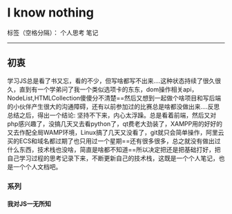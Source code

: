 # I know nothing

标签（空格分隔）： 个人思考 笔记 

---

## 初衷
学习JS总是看了书又忘，看的不少，但写啥都写不出来....这种状态持续了很久很久，直到有一个学弟问了我一个类似选项卡的东东，dom操作相关api，NodeList,HTMLCollection傻傻分不清楚==然后又想到一起做个啥项目和写后端的小伙伴产生很大的沟通障碍，还有以前参加过的比赛总是啥都没做出来....反思总结之后，得出一个结论: 坚持不下来，内心太浮躁。总是看着前端，然后又对php感兴趣了，没搞几天又去看python了，qt费老大劲装了，XAMPP用的好好的又去作配全局WAMP环境，Linux搞了几天又没看了，git就只会简单操作，阿里云买的ECS和域名都过期了也只用过一个星期==还有很多很多，总之就没有做出过什么东西，技术栈也没啥，简直是啥都不知道==所以决定把还是把基础打好，把自己学习过程的思考记录下来，不断更新自己的技术栈，这既是一个个人笔记，也是一个个人文档吧。
### 系列
#### 我对JS一无所知





